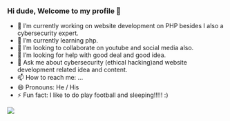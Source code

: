 ### Hi dude, Welcome to my profile 👋

- 🔭 I’m currently working on website development on PHP besides I also a cybersecurity expert.
- 🌱 I’m currently learning php.
- 👯 I’m looking to collaborate on youtube and social media also.
- 🤔 I’m looking for help with good deal and good idea.
- 💬 Ask me about cybersecurity (ethical hacking)and website development related idea and content.
- 📫 How to reach me: ...
- 😄 Pronouns: He / His
- ⚡ Fun fact: I like to do play football and sleeping!!!!! :)
<img src="https://github-readme-stats.vercel.app/api?username=cyberboysecurity&&show_icons=true&title_color=ff&icon_color=bb2acf&text_color=daf7dc&bg_color=151515">
